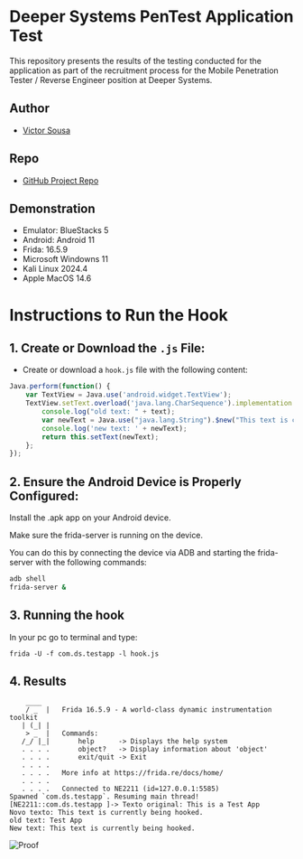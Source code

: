 
# Deeper Systems PenTest Application Test

This repository presents the results of the testing conducted for the application as part of the recruitment process for the Mobile Penetration Tester / Reverse Engineer position at Deeper Systems.


## Author

- [Victor Sousa](https://github.com/victorluisbessa/ds-test)



## Repo

 - [GitHub Project Repo](https://github.com/victorluisbessa/ds-test)


## Demonstration
* Emulator: BlueStacks 5
* Android: Android 11
* Frida: 16.5.9
* Microsoft Windowns 11
* Kali Linux 2024.4
* Apple MacOS 14.6

# Instructions to Run the Hook

## 1. **Create or Download the `.js` File:**
   - Create or download a `hook.js` file with the following content:

```javascript
Java.perform(function() {
    var TextView = Java.use('android.widget.TextView');
    TextView.setText.overload('java.lang.CharSequence').implementation = function(text) {
        console.log("old text: " + text);
        var newText = Java.use("java.lang.String").$new("This text is currently being hooked.");
        console.log('new text: ' + newText);
        return this.setText(newText);
    };
});

```
## 2. **Ensure the Android Device is Properly Configured:**

Install the .apk app on your Android device.

Make sure the frida-server is running on the device.

 You can do this by connecting the device via ADB and starting the frida-server with the following commands:

``` sh 
adb shell
frida-server &
```
## 3. **Running the hook**

In your pc go to terminal and type:

```
frida -U -f com.ds.testapp -l hook.js
```

## 4. **Results**
```
    ____
    / _  |   Frida 16.5.9 - A world-class dynamic instrumentation toolkit
   | (_| |
    > _  |   Commands:
   /_/ |_|       help      -> Displays the help system
   . . . .       object?   -> Display information about 'object'
   . . . .       exit/quit -> Exit
   . . . .
   . . . .   More info at https://frida.re/docs/home/
   . . . .
   . . . .   Connected to NE2211 (id=127.0.0.1:5585)
Spawned `com.ds.testapp`. Resuming main thread!
[NE2211::com.ds.testapp ]-> Texto original: This is a Test App
Novo texto: This text is currently being hooked.
old text: Test App
New text: This text is currently being hooked.
```
![Proof](https://i.ibb.co/HB9HMKM/Captura-de-tela-2025-01-07-110056.png)



